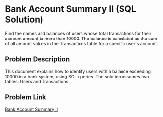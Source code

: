 # Bank Account Summary II (SQL Solution)
Find the names and balances of users whose total transactions for their account amount to more than 10000. The balance is calculated as the sum of all amount values in the Transactions table for a specific user's account.

## Problem Description
This document explains how to identify users with a balance exceeding 10000 in a bank system, using SQL queries. The solution assumes two tables: Users and Transactions.

## Problem Link
[Bank Account Summary II](https://leetcode.com/problems/bank-account-summary-ii/description/)